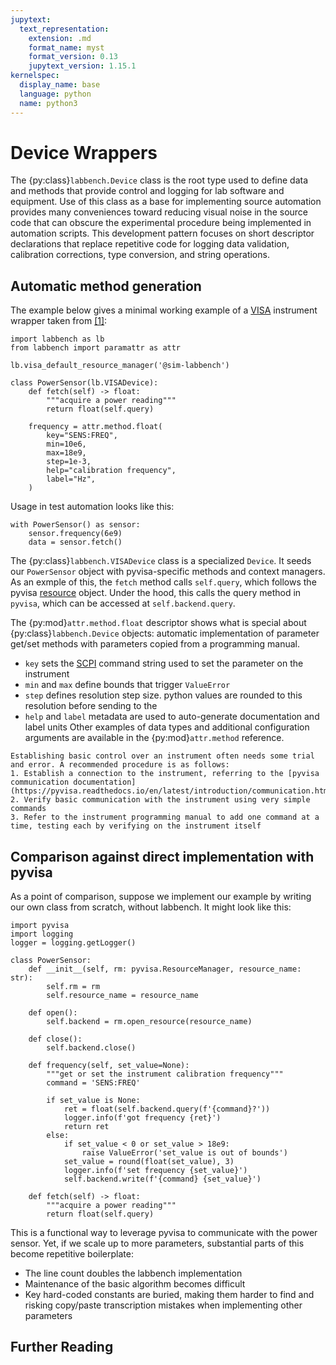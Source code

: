 ```yaml
---
jupytext:
  text_representation:
    extension: .md
    format_name: myst
    format_version: 0.13
    jupytext_version: 1.15.1
kernelspec:
  display_name: base
  language: python
  name: python3
---
```


# Device Wrappers

The {py:class}`labbench.Device` class is the root type used to define data and methods that provide control and logging for lab software and equipment. Use of this class as a base for implementing source automation provides many conveniences toward reducing visual noise in the source code that can obscure the experimental procedure being implemented in automation scripts. This development pattern focuses on short descriptor declarations that replace repetitive code for logging data validation, calibration corrections, type conversion, and string operations.

## Automatic method generation
The example below gives a minimal working example of a [VISA](https://en.wikipedia.org/wiki/Virtual_instrument_software_architecture) instrument wrapper taken from [[1]](https://github.com/usnistgov/ssmdevices/blob/main/ssmdevices/instruments/power_sensors.py):

```{code-cell} ipython3
import labbench as lb
from labbench import paramattr as attr

lb.visa_default_resource_manager('@sim-labbench')

class PowerSensor(lb.VISADevice):
    def fetch(self) -> float:
        """acquire a power reading"""
        return float(self.query)

    frequency = attr.method.float(
        key="SENS:FREQ",
        min=10e6,
        max=18e9,
        step=1e-3,
        help="calibration frequency",
        label="Hz",
    )
```

Usage in test automation looks like this:

```{code-cell} ipython3
with PowerSensor() as sensor:
    sensor.frequency(6e9)
    data = sensor.fetch()
```

The {py:class}`labbench.VISADevice` class is a specialized `Device`. It seeds our `PowerSensor` object with pyvisa-specific methods and context managers. As an exmple of this, the `fetch` method calls `self.query`, which follows the pyvisa [resource](https://pyvisa.readthedocs.io/en/latest/introduction/communication.html) object. Under the hood, this calls the query method in `pyvisa`, which can be accessed at `self.backend.query`.

The {py:mod}`attr.method.float` descriptor shows what is special about {py:class}`labbench.Device` objects: automatic implementation of parameter get/set methods with parameters copied from a programming manual. 
* `key` sets the [SCPI](https://en.wikipedia.org/wiki/Standard_Commands_for_Programmable_Instruments) command string used to set the parameter on the instrument
* `min` and `max` define bounds that trigger `ValueError`
* `step` defines resolution step size. python values are rounded to this resolution before sending to the  
* `help` and `label` metadata are used to auto-generate documentation and label units
Other examples of data types and additional configuration arguments are available in the {py:mod}`attr.method` reference.

```{admonition} Getting started with a new instrument
Establishing basic control over an instrument often needs some trial and error. A recommended procedure is as follows:
1. Establish a connection to the instrument, referring to the [pyvisa communication documentation](https://pyvisa.readthedocs.io/en/latest/introduction/communication.html)
2. Verify basic communication with the instrument using very simple commands
3. Refer to the instrument programming manual to add one command at a time, testing each by verifying on the instrument itself
```

## Comparison against direct implementation with pyvisa
As a point of comparison, suppose we implement our example by writing our own class from scratch, without labbench. It might look like this:

```{code-cell} ipython3
import pyvisa
import logging
logger = logging.getLogger()

class PowerSensor:
    def __init__(self, rm: pyvisa.ResourceManager, resource_name: str):
        self.rm = rm
        self.resource_name = resource_name

    def open():
        self.backend = rm.open_resource(resource_name)

    def close():
        self.backend.close()

    def frequency(self, set_value=None):
        """get or set the instrument calibration frequency"""
        command = 'SENS:FREQ'
        
        if set_value is None:
            ret = float(self.backend.query(f'{command}?'))
            logger.info(f'got frequency {ret}')
            return ret
        else:
            if set_value < 0 or set_value > 18e9:
                raise ValueError('set_value is out of bounds')
            set_value = round(float(set_value), 3)
            logger.info(f'set frequency {set_value}')
            self.backend.write(f'{command} {set_value}')

    def fetch(self) -> float:
        """acquire a power reading"""
        return float(self.query)
```

This is a functional way to leverage pyvisa to communicate with the power sensor. Yet, if we scale up to more parameters, substantial parts of this become repetitive boilerplate:
* The line count doubles the labbench implementation
* Maintenance of the basic algorithm becomes difficult
* Key hard-coded constants are buried, making them harder to find and risking copy/paste transcription mistakes when implementing other parameters


## Further Reading
